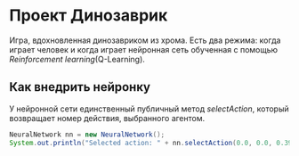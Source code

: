 # Проект Динозаврик

Игра, вдохновленная динозавриком из хрома. Есть два режима: когда играет человек и когда играет нейронная сеть обученная с помощью *Reinforcement learning*(Q-Learning).


## Как внедрить нейронку

У нейронной сети единственный публичный метод *selectAction*, который возвращает номер действия, выбранного агентом.

```java
NeuralNetwork nn = new NeuralNetwork();
System.out.println("Selected action: " + nn.selectAction(0.0, 0.0, 0.39575, 0.0, 0.06944368, 0.16059652));
```
